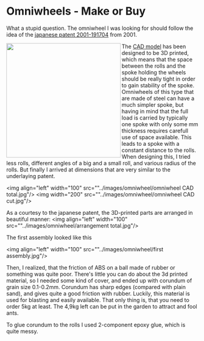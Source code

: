 # Omniwheels - Make or Buy

What a stupid question. The omniwheel I was looking for should follow the idea of the [japanese patent 2001-191704](https://astamuse.com/ja/published/JP/No/2001191704) from 2001.

<img align="left" width="300px" src="../images/omniwheel/japanese patent.jpg" >

The [CAD model](https://github.com/jochenalt/Ondine/blob/master/CAD/OmniWheel.iam) has been designed to be 3D printed, which means that the space between the rolls and the spoke holding the wheels should be really tight in order to gain stability of the spoke. Omniwheels of this type that are made of steel can have a much simpler spoke, but having in mind that the full load is carried by typically one spoke with only some mm thickness requires carefull use of space available. This leads to a spoke with a constant distance to the rolls. When designing this, I tried less rolls, different angles of a big and a small roll, and various radius of the rolls. But finally I arrived at dimensions that are very similar to the underlaying patent.

<img align="left" width="100" src=""../images/omniwheel/omniwheel CAD total.jpg"/>
<img width="200" src=""../images/omniwheel/omniwheel CAD cut.jpg"/>

As a courtesy to the japanese patent, the 3D-printed parts are arranged in beautiful manner:
 <img align="left" width="100" src=""../images/omniwheel/arrangement total.jpg"/>


The first assembly looked like this

 <img align="left" width="100" src=""../images/omniwheel/first assembly.jpg"/>

Then, I realized, that the friction of ABS on a ball made of rubber or something was quite poor. There's little you can do about the 3d printed material, so I needed some kind of cover, and ended up with corundum of grain size 0.1-0.2mm. Corundum has sharp edges (compared with plain sand), and gives quite a good friction with rubber. Luckily, this material is used for blasting and easily available. That only thing is, that you need to order 5kg at least. The 4,9kg left can be put in the garden to attract and fool ants.

To glue corundum to the rolls I used 2-component epoxy glue, which is quite messy.